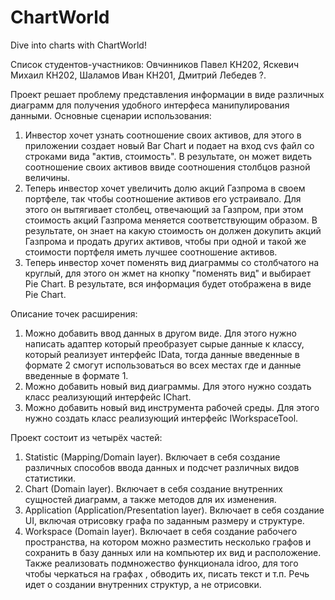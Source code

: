 # ChartWorld
Dive into charts with ChartWorld!

Список студентов-участников: Овчинников Павел КН202, Яскевич Михаил КН202, Шаламов Иван КН201, Дмитрий Лебедев ?.

Проект решает проблему представления информации в виде различных диаграмм для получения удобного интерфеса манипулирования данными. 
Основные сценарии использования: 
1)  Инвестор хочет узнать соотношение своих активов, для этого в приложении создает новый Bar Chart и подает на вход cvs файл со строками вида "актив, стоимость". В результате, он может видеть соотношение своих активов ввиде соотношения столбцов разной величины.
2)  Теперь инвестор хочет увеличить долю акций Газпрома в своем портфеле, так чтобы соотношение активов его устраивало. Для этого он вытягивает столбец, отвечающий за Газпром, при этом стоимость акций Газпрома меняется соответствующим образом. В результате, он знает на какую стоимость он должен докупить акций Газпрома и продать других активов, чтобы при одной и такой же стоимости портфеля иметь лучшее соотношение активов.
3)  Теперь инвестор хочет поменять вид диаграммы со столбчатого на круглый, для этого он жмет на кнопку "поменять вид" и выбирает Pie Chart. В результате, вся информация будет отображена в виде Pie Chart.

Описание точек расширения:
1) Можно добавить ввод данных в другом виде. Для этого нужно написать адаптер который преобразует сырые данные к классу, который реализует интерфейс IData, тогда данные введенные в формате 2 смогут использоваться во всех местах где и данные введенные в формате 1.
2) Можно добавить новый вид диаграммы. Для этого нужно создать класс реализующий интерфейс IChart.
3) Можно добавить новый вид инструмента рабочей среды. Для этого нужно создать класс реализующий интерфейс IWorkspaceTool.

Проект состоит из четырёх частей:
1) Statistic (Mapping/Domain layer). Включает в себя создание различных способов ввода данных и подсчет различных видов статистики.
2) Chart (Domain layer). Включает в себя создание внутренних сущностей диаграмм, а также методов для их изменения.
3) Application (Application/Presentation layer). Включает в себя создание UI, включая отрисовку графа по заданным размеру и структуре.
4) Workspace (Domain layer). Включает в себя создание рабочего пространства, на котором можно разместить несколько графов и сохранить в базу данных или на компьютер их вид и расположение. Также реализовать подмножество функционала idroo, для того чтобы черкаться на графах , обводить их, писать текст и т.п. Речь идет о создании внутренних структур, а не отрисовки.
